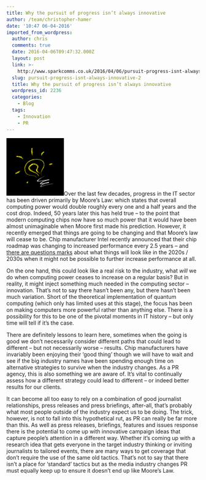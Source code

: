 ```yaml
---
title: Why the pursuit of progress isn’t always innovative
author: /team/christopher-hamer
date: '10:47 06-04-2016'
imported_from_wordpress:
  author: chris
  comments: true
  date: 2016-04-06T09:47:32.000Z
  layout: post
  link: >-
    http://www.sparkcomms.co.uk/2016/04/06/pursuit-progress-isnt-always-innovative-2/
  slug: pursuit-progress-isnt-always-innovative-2
  title: Why the pursuit of progress isn’t always innovative
  wordpress_id: 2236
  categories:
    - Blog
  tags:
    - Innovation
    - PR
---
```


![bulb-40701_640](bulb-40701_640-150x150.png)Over the last few decades, progress in the IT sector has been driven primarily by Moore’s Law: which states that overall computing power would double roughly every one and a half years and the cost drop. Indeed, 50 years later this has held true – to the point that modern computing chips now have so much power that it would have been almost unimaginable when Moore first made his prediction. However, it recently emerged that things are going to be changing and that Moore’s law will cease to be. Chip manufacturer Intel recently announced that their chip roadmap was changing to increased performance every 2.5 years – and [there are questions marks](http://spectrum.ieee.org/semiconductors/design/the-death-of-moores-law-will-spur-innovation) about what things will look like in the 2020s / 2030s when it might not be possible to further increase performance at all.

On the one hand, this could look like a real risk to the industry, what *will* we do when computing power ceases to increase on a regular basis? But in reality, it might inject something much needed in the computing sector – innovation. That’s not to say there hasn’t been any, but there hasn’t been much variation. Short of the theoretical implementation of quantum computing (which only has limited uses at this stage), the focus has been on making computers more powerful rather than anything else. There is a possibility for this to be one of the pivotal moments in IT history – but only time will tell if it’s the case.

There are definitely lessons to learn here, sometimes when the going is good we don’t necessarily consider different paths that could lead to different – but not necessarily worse – results. Chip manufacturers have invariably been enjoying their ‘good thing’ though we will have to wait and see if the big industry names have been spending enough time on alternative strategies to survive when the industry changes. As a PR agency, this is also something we are aware of. It’s vital to continually assess how a different strategy could lead to different – or indeed better results for our clients.

It can become all too easy to rely on a combination of good journalist relationships, press releases and press briefings, after-all, that’s probably what most people outside of the industry expect us to be doing. The trick, however, is not to fall into this hypothetical rut, as PR can really be far more than this. As well as press releases, briefings, features and issues response there is the potential to come up with innovative campaign ideas that capture people’s attention in a different way. Whether it’s coming up with a research idea that gets everyone in the target industry thinking or inviting journalists to tailored events, there are many ways to get coverage that don’t require the use of the same old tactics. That’s not to say that there isn’t a place for ‘standard’ tactics but as the media industry changes PR must equally keep up to ensure it doesn’t end up like Moore’s Law.
